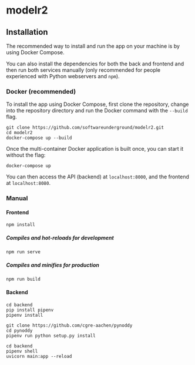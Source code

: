 # modelr2



## Installation

The recommended way to install and run the app on your machine is by using Docker Compose. 

You can also install the dependencies for both the back and frontend and then run both services 
manually (only recommended for people experienced with Python webservers and `npm`).

### Docker (recommended)

To install the app using Docker Compose, first clone the repository, change into the repository directory and
run the Docker command with the `--build` flag.
```
git clone https://github.com/softwareunderground/modelr2.git
cd modelr2
docker-compose up --build
```
Once the multi-container Docker application is built once, you can start it without the flag: 
```
docker-compose up
```

You can then access the API (backend) at `localhost:8000`, and the frontend at `localhost:8080`.

### Manual
####  Frontend

```
npm install
```

##### Compiles and hot-reloads for development
```
npm run serve
```

##### Compiles and minifies for production
```
npm run build
```


#### Backend

```
cd backend
pip install pipenv
pipenv install
```

```
git clone https://github.com/cgre-aachen/pynoddy
cd pynoddy
pipenv run python setup.py install
```

```
cd backend
pipenv shell
uvicorn main:app --reload
```